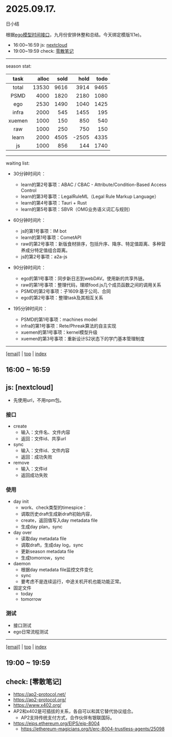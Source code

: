 # 2025.09.17.
日小结

<a id="top"></a>
根据[ego模型时间接口](https://gitee.com/hyg/blog/blob/master/timeflow.md)，九月份安排休整和总结。今天绑定模版1(1e)。

<a id="index"></a>
- 16:00~16:59	js: [nextcloud](#20250917160000)
- 19:00~19:59	check: [零散笔记](#20250917190000)

---
season stat:

| task | alloc | sold | hold | todo |
| :---: | ---: | ---: | ---: | ---: |
| total | 13530 | 9616 | 3914 | 9465 |
| PSMD | 4000 | 1820 | 2180 | 1080 |
| ego | 2530 | 1490 | 1040 | 1425 |
| infra | 2000 | 545 | 1455 | 195 |
| xuemen | 1000 | 150 | 850 | 540 |
| raw | 1000 | 250 | 750 | 150 |
| learn | 2000 | 4505 | -2505 | 4335 |
| js | 1000 | 856 | 144 | 1740 |

---
waiting list:


- 30分钟时间片：
  - learn的第2号事项：ABAC / CBAC - Attribute/Condition-Based Access Control
  - learn的第3号事项：LegalRuleML（Legal Rule Markup Language）
  - learn的第4号事项：Tauri + Rust
  - learn的第5号事项：SBVR（OMG业务语义词汇与规则）

- 60分钟时间片：
  - js的第1号事项：IM bot
  - learn的第1号事项：CometAPI
  - raw的第2号事项：新版食材排序，包括升序、降序、特定值距离、多种营养成分特定值组合距离。
  - js的第2号事项：a2a-js

- 90分钟时间片：
  - ego的第1号事项：同步新日志到webDAV。使用新的共享外链。
  - raw的第1号事项：整理代码，理顺food.js几个成员函数之间的调用关系
  - PSMD的第2号事项：子1609:基于公司、合同
  - ego的第2号事项：整理task及其相互关系

- 195分钟时间片：
  - PSMD的第1号事项：machines model
  - infra的第1号事项：Rete/Phreak算法的自主实现
  - xuemen的第1号事项：kernel模型升级
  - xuemen的第3号事项：重新设计S2状态下的学门基本管理制度

---
<a href="mailto:huangyg@mars22.com?subject=关于2025.09.17.[nextcloud]任务&body=日期: 2025.09.17.%0D%0A序号: 5%0D%0A手稿:../../draft/2025/20250917.01.md%0D%0A---请勿修改邮件主题及以上内容 从下一行开始写您的想法---%0D%0A">[email]</a> | [top](#top) | [index](#index)
<a id="20250917160000"></a>
## 16:00 ~ 16:59
## js: [nextcloud]

- 先使用url，不用npm包。

### 接口

- create
	- 输入：文件名、文件内容
	- 返回：文件id、共享url
- sync
	- 输入：文件id、文件内容
	- 返回：成功失败
- remove
	- 输入：文件id
	- 返回成功失败

### 使用

- day init
	- work、check类型的timespice：
	- 调取历史draft生成新draft初始内容，
	- create，返回值写入day metadata file
	- 生成day plan，sync
- day over
	- 读取day metadata file
	- 调取draft，生成day log，sync
	- 更新season metadata file
	- 生成tomorrow，sync
- daemon
	- 根据day metadata file监控文件变化
	- sync
	- 要考虑不是连续运行，中途关机开机也能功能正常。
- 固定文件
	- today
	- tomorrow

### 测试

- 接口测试
- ego日常流程测试

---
<a href="mailto:huangyg@mars22.com?subject=关于2025.09.17.[无名任务]任务&body=日期: 2025.09.17.%0D%0A序号: 7%0D%0A手稿:../../draft/2025/20250917.02.md%0D%0A---请勿修改邮件主题及以上内容 从下一行开始写您的想法---%0D%0A">[email]</a> | [top](#top) | [index](#index)
<a id="20250917190000"></a>
## 19:00 ~ 19:59
## check: [零散笔记]

- https://ap2-protocol.net/
- https://ap2-protocol.org/
- https://www.x402.org/
- AP2和x402是可插拔的关系，各自可以和其它替代协议组合。
	- AP2支持传统支付方式，合作伙伴有银联国际。
- https://eips.ethereum.org/EIPS/eip-8004
	- https://ethereum-magicians.org/t/erc-8004-trustless-agents/25098
